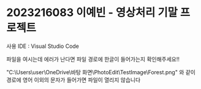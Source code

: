 # 2023216083 이예빈 - 영상처리 기말 프로젝트

사용 IDE : Visual Studio Code

파일을 여시는데 에러가 난다면 파일 경로에 한글이 들어가는지 확인해주세요!!

"C:\Users\user\OneDrive\바탕 화면\PhotoEdit\TestImage\Forest.png" 와 같이 경로에 영어 이외의 문자가 들어가면 파일이 열리지 않습니다
